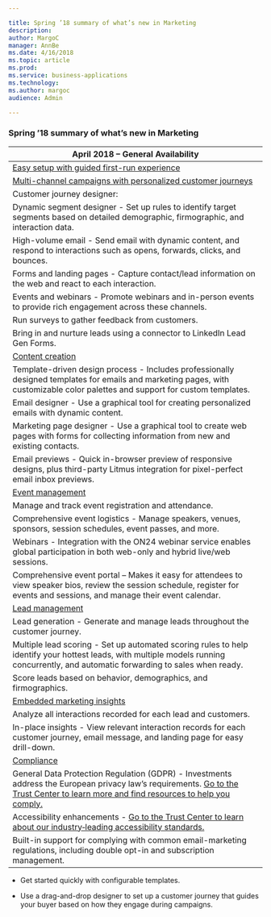 ```yaml
---

title: Spring ’18 summary of what’s new in Marketing
description: 
author: MargoC
manager: AnnBe
ms.date: 4/16/2018
ms.topic: article
ms.prod: 
ms.service: business-applications
ms.technology: 
ms.author: margoc
audience: Admin

---
```

### Spring ’18 summary of what’s new in Marketing



| April 2018 – General Availability                                                                                                                                                                                                                             |
|---------------------------------------------------------------------------------------------------------------------------------------------------------------------------------------------------------------------------------------------------------------|
| [Easy setup with guided first-run experience](easy-setup-with-guided-first-run-experience.md)                                                                                                                                                                                |
| [Multi-channel campaigns with personalized customer journeys](easy-setup-with-guided-first-run-experience.md)                                                                                                                                                          |
| Customer journey designer:                                                                                                                                                                                                                                    |
| Dynamic segment designer - Set up rules to identify target segments based on detailed demographic, firmographic, and interaction data.                                                                                                                        |
| High-volume email - Send email with dynamic content, and respond to interactions such as opens, forwards, clicks, and bounces.                                                                                                                                |
| Forms and landing pages - Capture contact/lead information on the web and react to each interaction.                                                                                                                                                          |
| Events and webinars - Promote webinars and in-person events to provide rich engagement across these channels.                                                                                                                                                 |
| Run surveys to gather feedback from customers.                                                                                                                                                                                                                |
| Bring in and nurture leads using a connector to LinkedIn Lead Gen Forms.                                                                                                                                                                                      |
| [Content creation](content-creation.md)                                                                                                                                                                                                                        |
| Template-driven design process - Includes professionally designed templates for emails and marketing pages, with customizable color palettes and support for custom templates.                                                                                |
| Email designer - Use a graphical tool for creating personalized emails with dynamic content.                                                                                                                                                                  |
| Marketing page designer - Use a graphical tool to create web pages with forms for collecting information from new and existing contacts.                                                                                                                      |
| Email previews - Quick in-browser preview of responsive designs, plus third-party Litmus integration for pixel-perfect email inbox previews.                                                                                                                  |
| [Event management](event-management.md)                                                                                                                                                                                                                        |
| Manage and track event registration and attendance.                                                                                                                                                                                                           |
| Comprehensive event logistics - Manage speakers, venues, sponsors, session schedules, event passes, and more.                                                                                                                                                 |
| Webinars - Integration with the ON24 webinar service enables global participation in both web-only and hybrid live/web sessions.                                                                                                                              |
| Comprehensive event portal – Makes it easy for attendees to view speaker bios, review the session schedule, register for events and sessions, and manage their event calendar.                                                                                |
| [Lead management](lead-management.md)                                                                                                                                                                                                                          |
| Lead generation - Generate and manage leads throughout the customer journey.                                                                                                                                                                                  |
| Multiple lead scoring - Set up automated scoring rules to help identify your hottest leads, with multiple models running concurrently, and automatic forwarding to sales when ready.                                                                          |
| Score leads based on behavior, demographics, and firmographics.                                                                                                                                                                                               |
| [Embedded marketing insights](embedded-marketing-insights.md)                                                                                                                                                                                                  |
| Analyze all interactions recorded for each lead and customers.                                                                                                                                                                                                |
| In-place insights - View relevant interaction records for each customer journey, email message, and landing page for easy drill-down.                                                                                                                         |
| [Compliance ](embedded-marketing-insights.md)                                                                                                                                                                                                                      |
| General Data Protection Regulation (GDPR) - Investments address the European privacy law’s requirements. [Go to the Trust Center to learn more and find resources to help you comply.](https://www.microsoft.com/en-us/TrustCenter/Privacy/gdpr/default.aspx) |
| Accessibility enhancements - [Go to the Trust Center to learn about our industry‑leading accessibility standards.](https://www.microsoft.com/en-us/trustcenter/compliance/accessibility)                                                                      |
| Built-in support for complying with common email-marketing regulations, including double opt-in and subscription management.                                                                                                                                  |

-   Get started quickly with configurable templates.

-   Use a drag-and-drop designer to set up a customer journey that guides your
    buyer based on how they engage during campaigns.
